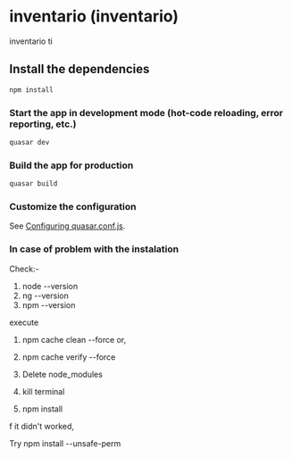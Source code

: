# inventario (inventario)

inventario ti

## Install the dependencies
```bash
npm install
```

### Start the app in development mode (hot-code reloading, error reporting, etc.)
```bash
quasar dev
```


### Build the app for production
```bash
quasar build
```

### Customize the configuration
See [Configuring quasar.conf.js](https://quasar.dev/quasar-cli/quasar-conf-js).


### In case of problem with the instalation
Check:-
1) node --version
2) ng --version
3) npm --version

execute
1) npm cache clean --force
or,
1) npm cache verify --force

2) Delete node_modules
3) kill terminal
4) npm install

f it didn't worked,

Try npm install --unsafe-perm
